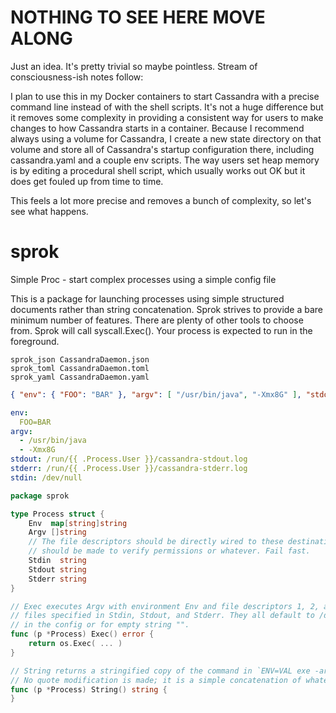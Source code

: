 NOTHING TO SEE HERE MOVE ALONG
==============================

Just an idea. It's pretty trivial so maybe pointless. Stream of consciousness-ish notes follow:

I plan to use this in my Docker containers to start Cassandra with a precise command line instead of
with the shell scripts. It's not a huge difference but it removes some complexity in providing a
consistent way for users to make changes to how Cassandra starts in a container. Because I recommend
always using a volume for Cassandra, I create a new state directory on that volume and store all of
Cassandra's startup configuration there, including cassandra.yaml and a couple env scripts. The way
users set heap memory is by editing a procedural shell script, which usually works out OK but it
does get fouled up from time to time.

This feels a lot more precise and removes a bunch of complexity, so let's see what happens.

sprok
=====

Simple Proc - start complex processes using a simple config file

This is a package for launching processes using simple structured documents rather than string concatenation.
Sprok strives to provide a bare minimum number of features. There are plenty of other tools to choose from.
Sprok will call syscall.Exec(). Your process is expected to run in the foreground.

```
sprok_json CassandraDaemon.json
sprok_toml CassandraDaemon.toml
sprok_yaml CassandraDaemon.yaml
```

```json
{ "env": { "FOO": "BAR" }, "argv": [ "/usr/bin/java", "-Xmx8G" ], "stdout": "/dev/null", "stderr": "/dev/null", "stdin": "/dev/null" }
```

```yaml
env:
  FOO=BAR
argv:
  - /usr/bin/java
  - -Xmx8G
stdout: /run/{{ .Process.User }}/cassandra-stdout.log
stderr: /run/{{ .Process.User }}/cassandra-stderr.log
stdin: /dev/null
```

```go
package sprok

type Process struct {
    Env  map[string]string
    Argv []string
    // The file descriptors should be directly wired to these destinations. No attempt
    // should be made to verify permissions or whatever. Fail fast.
    Stdin  string
    Stdout string
    Stderr string
}

// Exec executes Argv with environment Env and file descriptors 1, 2, and 3 open on the
// files specified in Stdin, Stdout, and Stderr. They all default to /dev/null if left unspecified
// in the config or for empty string "".
func (p *Process) Exec() error {
    return os.Exec( ... )
}

// String returns a stringified copy of the command in `ENV=VAL exe -args` form.
// No quote modification is made; it is a simple concatenation of whatever is in Env and Argv.
func (p *Process) String() string {
}
```
